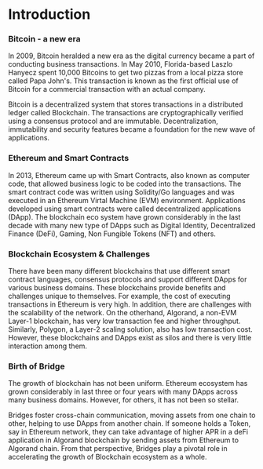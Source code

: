 # Introduction

### Bitcoin - a new era

In 2009, Bitcoin heralded a new era as the digital currency became a part of conducting business transactions. In May 2010, Florida-based Laszlo Hanyecz spent 10,000 Bitcoins to get two pizzas from a local pizza store called Papa John's. This transaction is known as the first official use of Bitcoin for a commercial transaction with an actual company.&#x20;

Bitcoin is a decentralized system that stores transactions in a distributed ledger called Blockchain. The transactions are cryptographically verified using a consensus protocol and are immutable. Decentralization, immutability and security features became a foundation for the new wave of applications.

### Ethereum and Smart Contracts

In 2013, Ethereum came up with Smart Contracts, also known as computer code, that allowed business logic to be coded into the transactions. The smart contract code was written using Solidity/Go languages and was executed in an Ethereum Virtal Machine (EVM) environment. Applications developed using smart contracts were called decentralized applications (DApp). The blockchain eco system have grown considerably in the last decade with many new type of DApps such as Digital Identity, Decentralized Finance (DeFi), Gaming, Non Fungible Tokens (NFT) and others.&#x20;

### Blockchain Ecosystem & Challenges

There have been many different blockchains that use different smart contract languages, consensus protocols and support different DApps for various business domains. These blockchains provide benefits and challenges unique to themselves. For example, the cost of executing transactions in Ethereum is very high. In addition, there are challenges with the scalability of the network. On the otherhand, Algorand, a non-EVM Layer-1 blockchain, has very low transaction fee and higher throughput. Similarly, Polygon, a Layer-2 scaling solution, also has low transaction cost. However, these blockchains and DApps exist as silos and there is very little interaction among them.&#x20;

### Birth of Bridge

The growth of blockchain has not been uniform. Ethereum ecosystem has grown considerably in last three or four years with many DApps across many business domains. However, for others, it has not been so stellar.&#x20;

Bridges foster cross-chain communication, moving assets from one chain to other, helping to use DApps from another chain. If someone holds a Token, say in Ethereum network, they can take advantage of higher APR in a deFi application in Algorand blockchain by sending assets from Ethereum to Algorand chain. From that perspective, Bridges play a pivotal role in accelerating the growth of Blockchain ecosystem as a whole.&#x20;


